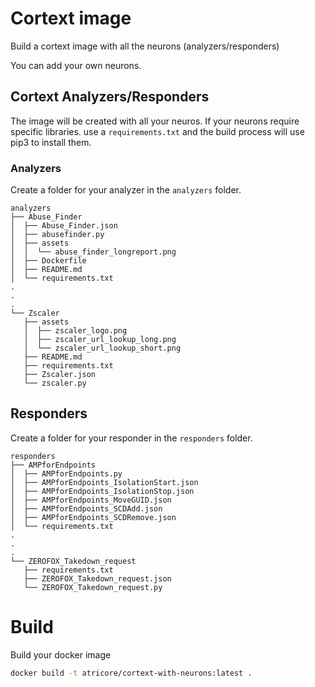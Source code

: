 # Cortext image 

Build a cortext image with all the neurons (analyzers/responders)

You can add your own neurons.

## Cortext Analyzers/Responders

The image will be created with all your neuros.  If your neurons require specific libraries. use a `requirements.txt` and the build process will use pip3 to install them.

### Analyzers

Create a folder for your analyzer in the `analyzers` folder.


```
analyzers
├── Abuse_Finder
│  ├── Abuse_Finder.json
│  ├── abusefinder.py
│  ├── assets
│  │  └── abuse_finder_longreport.png
│  ├── Dockerfile
│  ├── README.md
│  └── requirements.txt
.
.
.
└── Zscaler
   ├── assets
   │  ├── zscaler_logo.png
   │  ├── zscaler_url_lookup_long.png
   │  └── zscaler_url_lookup_short.png
   ├── README.md
   ├── requirements.txt
   ├── Zscaler.json
   └── zscaler.py
```

## Responders

Create a folder for your responder in the `responders` folder.

```
responders
├── AMPforEndpoints
│  ├── AMPforEndpoints.py
│  ├── AMPforEndpoints_IsolationStart.json
│  ├── AMPforEndpoints_IsolationStop.json
│  ├── AMPforEndpoints_MoveGUID.json
│  ├── AMPforEndpoints_SCDAdd.json
│  ├── AMPforEndpoints_SCDRemove.json
│  └── requirements.txt
.
.
.
└── ZEROFOX_Takedown_request
   ├── requirements.txt
   ├── ZEROFOX_Takedown_request.json
   └── ZEROFOX_Takedown_request.py
```

# Build

Build your docker image

```bash
docker build -t atricore/cortext-with-neurons:latest .
```
